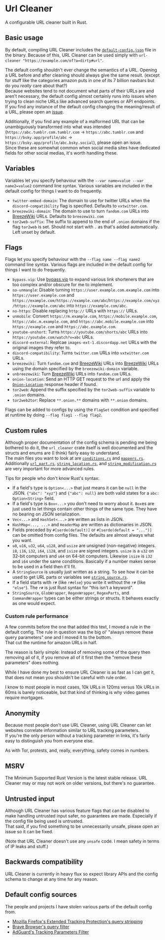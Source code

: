 # Url Cleaner

A configurable URL cleaner built in Rust.

## Basic usage

By default, compiling URL Cleaner includes the [`default-config.json`](default-config.json) file in the binary. Because of this, URL Cleaner can be used simply with `url-cleaner "https://example.com/of?a=dirty#url"`.

The default config shouldn't ever change the semantics of a URL. Opening a URL before and after cleaning should always give the same result. (except for stuff like the categories amazon puts in one of its 7 billion navbars but do you *really* care about that?)  
Because websites tend to not document what parts of their URLs are and aren't necessary, the default config almost certainly runs into issues when trying to clean niche URLs like advanced search queries or API endpoints.  
If you find any instance of the default config changing the meaning/result of a URL, please open an [issue](https://github.com/Scripter17/url-cleaner/issues).

Additionally, if you find any example of a malformed URL that can be unambiguously transformed into what was intended (`https://abc.tumblr.com.tumblr.com` -> `https://abc.tumblr.com` and `https://bsky.app/profile/abc` -> `https://bsky.app/profile/abc.bsky.social`), please open an issue.  
Since these are somewhat common when social media sites have dedicated fields for other social medias, it's worth handling these.

## Variables

Variables let you specify behaviour with the `--var name=value --var name2=value2` command line syntax.
Various variables are included in the default config for things I want to do frequently.

- `twitter-embed-domain`: The domain to use for twitter URLs when the `discord-compatibility` flag is specified. Defaults to `vxtwitter.com`.
- `breezewiki-domain`: The domain to use to turn `fandom.com` URLs into [BreezeWiki](https://breezewiki.com/) URLs. Defaults to `breezewiki.com`
- `tor2web-suffix`: The suffix to append to the end of `.onion` domains if the flag `tor2web` is set. Should not start with `.` as that's added automatically. Left unset by default.

## Flags

Flags let you specify behaviour with the `--flag name --flag name2` command line syntax.
Various flags are included in the default config for things I want to do frequently.

- `bypass.vip`: Use [bypass.vip](https://bypass.vip) to expand various link shorteners that are too complex and/or obscure for me to implement.
- `no-unmangle`: Disable turning `https://user.example.com.example.com` into `https://user.example.com` and `https://example.com/https://example.com/abc`/`https://example.com/xyz/https://example.com/abc` into `https://example.com/abc`.
- `no-https`: Disable replacing `http://` URLs with `https://` URLs.
- `unmobile`: Convert `https://m.example.com`, `https://mobile.example.com`, `https://abc.m.example.com`, and `https://abc.mobile.example.com` into `https://example.com` and `https://abc.example.com`.
- `youtube-unshort`: Turns `https://youtube.com/shorts/abc` URLs into `https://youtube.com/watch?v=abc` URLs.
- `discord-external`: Replcae `images-ext-1.discordapp.net` URLs with the original images they refer to.
- `discord-compatibility`: Turns `twitter.com` URLs into `vxtwitter.com` URLs.
- `breezewiki`: Turn `fandom.com` and [BreezeWiki](https://breezewiki.com/) URLs into [BreezeWiki](https://breezewiki.com/) URLs using the domain specified by the `breezewiki-domain` variable.
- `unbreezewiki`: Turn [BreezeWiki](https://breezewiki.com/) URLs into `fandom.com` URLs.
- `onion-location`: Send an HTTP GET request to the url and apply the [`Onion-Location`](https://community.torproject.org/onion-services/advanced/onion-location/) response header if found.
- `tor2web`: Append the suffix specified by the `tor2web-suffix` variable to `.onion` domains.
- `tor2web2tor`: Replace `**.onion.**` domains with `**.onion` domains.

Flags can be added to configs by using the `FlagSet` condition and specified at runtime by doing `--flag flag1 --flag flag2`.

## Custom rules

Although proper documentation of the config schema is pending me being bothered to do it, the `url_cleaner` crate itself is well documented and the structs and enums are (I think) fairly easy to understand.  
The main files you want to look at are [`conditions.rs`](src/rules/conditions.rs) and [`mappers.rs`](src/rules/mappers.rs).  
Additionally [`url_part.rs`](src/types/url_part.rs), [`string_location.rs`](src/types/string_location.rs), and [`string_modification.rs`](src/types/string_modification.rs) are very important for more advanced rules.

Tips for people who don't know Rust's syntax:

- If a field's type is `Option<...>` that just means it can be `null` in the JSON. `{"abc": "xyz"}` and `{"abc": null}` are both valid states for a `abc: Option<String>` field.
- If a field's type is `Box<...>` you don't need to worry about it. `Box`es are just used to let things contain other things of the same type. They have no bearing on JSON serialization.
- `Vec<...>` and `HashSet<...>` are written as lists in JSON.
- `HashMap<..., ...>` and `HeaderMap` are written as dictionaries in JSON.
- Fields preceded by `#[serde(default)]` or `#[serde(default = "...")]` can be omitted from config files. The defaults are almost always what you want.
- `u8`, `u16`, `u32`, `u64`, `u128`, and `usize` are unsigned (non-negative) integers. `i8`, `i16`, `i32`, `i64`, `i128`, and `isize` are signed integers. `usize` is a `u32` on 32-bit computers and `u64` on 64-bit computers. Likewise `isize` is `i32` and `i64` under the same conditions. Basically if a number makes sense to be used in a field then it'll fit.
- A `StringSource` is usually just written as a string. To see how it can be used to get URL parts or variables see [`string_source.rs`](src/types/string_source.rs).
- If a field starts with `r#` (like `r#else`) you write it without the `r#` (like `"else"`). The `r#` is just Rust syntax for "this isn't a keyword".
- `StringSource`, `GlobWrapper`, `RegexWrapper`, `RegexParts`, and `CommandWrapper` types can be either strings or structs. It behaves exactly as one would expect.

### Custom rule performance

A few commits before the one that added this text, I moved a rule in the default config. The rule in question was the big ol' "always remove these query parameters" one and I moved it to the bottom.  
That cut the runtime for amazon URLs in half.

The reason is fairly simple: Instead of removing some of the query then removing all of it, if you remove all of it first then the "remove these parameters" does nothing.

While I have done my best to ensure URL Cleaner is as fast as I can get it, that does not mean you shouldn't be careful with rule order.

I know to most people in most cases, 10k URLs in 120ms versus 10k URLs in 60ms is barely noticeable, but that kind of thinking is why video games require mortgages.

## Anonymity

Because most people don't use URL Cleaner, using URL Cleaner can let websites correlate information similar to URL tracking parameters.  
If you're the only person without a tracking parameter in links, it's fairly easy to distinguish you from everyone else.

As with Tor, protests, and, really, everything, safety comes in numbers.

## MSRV

The Minimum Supported Rust Version is the latest stable release. URL Cleaner may or may not work on older versions, but there's no guarantee.

## Untrusted input

Although URL Cleaner has various feature flags that can be disabled to make handling untrusted input safer, no guarantees are made. Especially if the config file being used is untrusted.  
That said, if you find something to be unnecessarily unsafe, please open an issue so it can be fixed.

(Note that URL Cleaner doesn't use any `unsafe` code. I mean safety in terms of IP leaks and stuff.)

## Backwards compatibility

URL Cleaner is currently in heavy flux so expect library APIs and the config schema to change at any time for any reason.

## Default config sources

The people and projects I have stolen various parts of the default config from.

- [Mozilla Firefox's Extended Tracking Protection's query stripping](https://firefox-source-docs.mozilla.org/toolkit/components/antitracking/anti-tracking/query-stripping/index.html)
- [Brave Browser's query filter](https://github.com/brave/brave-core/blob/master/components/query_filter/utils.cc)
- [AdGuard's Tracking Parameters Filter](https://github.com/AdguardTeam/AdguardFilters/blob/master/TrackParamFilter/sections)
